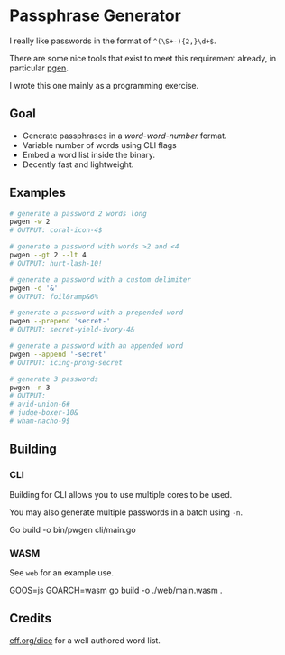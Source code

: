 # Passphrase Generator

I really like passwords in the format of `^(\S+-){2,}\d+$`.

There are some nice tools that exist to meet this requirement already,
in particular [pgen](https://github.com/ctsrc/Pgen).

I wrote this one mainly as a programming exercise.

## Goal

* Generate passphrases in a *word-word-number* format.
* Variable number of words using CLI flags
* Embed a word list inside the binary.
* Decently fast and lightweight.

## Examples

```bash
# generate a password 2 words long
pwgen -w 2
# OUTPUT: coral-icon-4$

# generate a password with words >2 and <4
pwgen --gt 2 --lt 4
# OUTPUT: hurt-lash-10!

# generate a password with a custom delimiter
pwgen -d '&'
# OUTPUT: foil&ramp&6%

# generate a password with a prepended word
pwgen --prepend 'secret-'
# OUTPUT: secret-yield-ivory-4&

# generate a password with an appended word
pwgen --append '-secret'
# OUTPUT: icing-prong-secret

# generate 3 passwords
pwgen -n 3
# OUTPUT:
# avid-union-6#
# judge-boxer-10&
# wham-nacho-9$
```

## Building

### CLI

Building for CLI allows you to use multiple cores to be used.

You may also generate multiple passwords in a batch using `-n`.

Go build -o bin/pwgen cli/main.go

### WASM

See `web` for an example use.

GOOS=js GOARCH=wasm go build -o ./web/main.wasm .

## Credits

[eff.org/dice](https://www.eff.org/dice) for a well authored word list.
